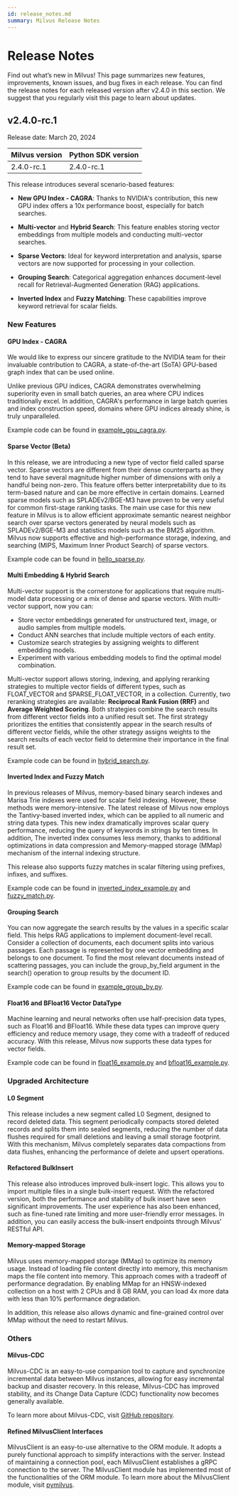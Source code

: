 ```yaml
---
id: release_notes.md
summary: Milvus Release Notes
---
```

# Release Notes

Find out what’s new in Milvus! This page summarizes new features, improvements, known issues, and bug fixes in each release. You can find the release notes for each released version after v2.4.0 in this section. We suggest that you regularly visit this page to learn about updates.

## v2.4.0-rc.1
Release date: March 20, 2024

| Milvus version | Python SDK version |
|----------------|--------------------|
| 2.4.0-rc.1     | 2.4.0-rc.1         |

This release introduces several scenario-based features:

- **New GPU Index - CAGRA**: Thanks to NVIDIA's contribution, this new GPU index offers a 10x performance boost, especially for batch searches.

- **Multi-vector** and **Hybrid Search**: This feature enables storing vector embeddings from multiple models and conducting multi-vector searches.

- **Sparse Vectors**: Ideal for keyword interpretation and analysis, sparse vectors are now supported for processing in your collection.

- **Grouping Search**: Categorical aggregation enhances document-level recall for Retrieval-Augmented Generation (RAG) applications.

- **Inverted Index** and **Fuzzy Matching**: These capabilities improve keyword retrieval for scalar fields.

### New Features

#### GPU Index - CAGRA

We would like to express our sincere gratitude to the NVIDIA team for their invaluable contribution to CAGRA, a state-of-the-art (SoTA) GPU-based graph index that can be used online. 

Unlike previous GPU indices, CAGRA demonstrates overwhelming superiority even in small batch queries, an area where CPU indices traditionally excel. In addition, CAGRA's performance in large batch queries and index construction speed, domains where GPU indices already shine, is truly unparalleled.

Example code can be found in [example_gpu_cagra.py](https://github.com/milvus-io/pymilvus/blob/2.4/examples/example_gpu_cagra.py).

#### Sparse Vector (Beta)

In this release, we are introducing a new type of vector field called sparse vector. Sparse vectors are different from their dense counterparts as they tend to have several magnitude higher number of dimensions with only a handful being non-zero. This feature offers better interpretability due to its term-based nature and can be more effective in certain domains. Learned sparse models such as SPLADEv2/BGE-M3 have proven to be very useful for common first-stage ranking tasks. The main use case for this new feature in Milvus is to allow efficient approximate semantic nearest neighbor search over sparse vectors generated by neural models such as SPLADEv2/BGE-M3 and statistics models such as the BM25 algorithm. Milvus now supports effective and high-performance storage, indexing, and searching (MIPS, Maximum Inner Product Search) of sparse vectors.

Example code can be found in [hello_sparse.py](https://github.com/milvus-io/pymilvus/blob/2.4/examples/hello_sparse.py).

#### Multi Embedding &  Hybrid Search

Multi-vector support is the cornerstone for applications that require multi-model data processing or a mix of dense and sparse vectors. With multi-vector support, now you can:

- Store vector embeddings generated for unstructured text, image, or audio samples from multiple models.
- Conduct ANN searches that include multiple vectors of each entity.
- Customize search strategies by assigning weights to different embedding models.
- Experiment with various embedding models to find the optimal model combination.

Multi-vector support allows storing, indexing, and applying reranking strategies to multiple vector fields of different types, such as FLOAT_VECTOR and SPARSE_FLOAT_VECTOR, in a collection. Currently, two reranking strategies are available: **Reciprocal Rank Fusion (RRF)** and **Average Weighted Scoring**. Both strategies combine the search results from different vector fields into a unified result set. The first strategy prioritizes the entities that consistently appear in the search results of different vector fields, while the other strategy assigns weights to the search results of each vector field to determine their importance in the final result set.

Example code can be found in [hybrid_search.py](https://github.com/milvus-io/pymilvus/blob/2.4/examples/hybrid_search.py).

#### Inverted Index and Fuzzy Match

In previous releases of Milvus, memory-based binary search indexes and Marisa Trie indexes were used for scalar field indexing. However, these methods were memory-intensive. The latest release of Milvus now employs the Tantivy-based inverted index, which can be applied to all numeric and string data types. This new index dramatically improves scalar query performance, reducing the query of keywords in strings by ten times. In addition, The inverted index consumes less memory, thanks to additional optimizations in data compression and Memory-mapped storage (MMap) mechanism of the internal indexing structure.

This release also supports fuzzy matches in scalar filtering using prefixes, infixes, and suffixes.

Example code can be found in [inverted_index_example.py](https://github.com/milvus-io/pymilvus/blob/2.4/examples/inverted_index_example.py) and [fuzzy_match.py](https://github.com/milvus-io/pymilvus/blob/2.4/examples/fuzzy_match.py).

#### Grouping Search

You can now aggregate the search results by the values in a specific scalar field. This helps RAG applications to implement document-level recall. Consider a collection of documents, each document splits into various passages. Each passage is represented by one vector embedding and belongs to one document. To find the most relevant documents instead of scattering passages, you can include the group_by_field argument in the search() operation to group results by the document ID.

Example code can be found in [example_group_by.py](https://github.com/milvus-io/pymilvus/blob/2.4/examples/example_group_by.py).

#### Float16 and BFloat16 Vector DataType

Machine learning and neural networks often use half-precision data types, such as Float16 and BFloat16. While these data types can improve query efficiency and reduce memory usage, they come with a tradeoff of reduced accuracy. With this release, Milvus now supports these data types for vector fields.

Example code can be found in [float16_example.py](https://github.com/milvus-io/pymilvus/blob/2.4/examples/float16_example.py) and [bfloat16_example.py](https://github.com/milvus-io/pymilvus/blob/2.4/examples/bfloat16_example.py).

### Upgraded Architecture

#### L0 Segment

This release includes a new segment called L0 Segment, designed to record deleted data. This segment periodically compacts stored deleted records and splits them into sealed segments, reducing the number of data flushes required for small deletions and leaving a small storage footprint. With this mechanism, Milvus completely separates data compactions from data flushes, enhancing the performance of delete and upsert operations.

#### Refactored BulkInsert

This release also introduces improved bulk-insert logic. This allows you to import multiple files in a single bulk-insert request. With the refactored version, both the performance and stability of bulk insert have seen significant improvements. The user experience has also been enhanced, such as fine-tuned rate limiting and more user-friendly error messages. In addition, you can easily access the bulk-insert endpoints through Milvus' RESTful API.

#### Memory-mapped Storage

Milvus uses memory-mapped storage (MMap) to optimize its memory usage. Instead of loading file content directly into memory, this mechanism maps the file content into memory. This approach comes with a tradeoff of performance degradation.  By enabling MMap for an HNSW-indexed collection on a host with 2 CPUs and 8 GB RAM, you can load 4x more data with less than 10% performance degradation.

In addition, this release also allows dynamic and fine-grained control over MMap without the need to restart Milvus.

### Others

#### Milvus-CDC

Milvus-CDC is an easy-to-use companion tool to capture and synchronize incremental data between Milvus instances, allowing for easy incremental backup and disaster recovery. In this release, Milvus-CDC has improved stability, and its Change Data Capture (CDC) functionality now becomes generally available.

To learn more about Milvus-CDC, visit [GitHub repository](https://github.com/zilliztech/milvus-cdc).

#### Refined MilvusClient Interfaces

MilvusClient is an easy-to-use alternative to the ORM module. It adopts a purely functional approach to simplify interactions with the server. Instead of maintaining a connection pool, each MilvusClient establishes a gRPC connection to the server. 
The MilvusClient module has implemented most of the functionalities of the ORM module.
To learn more about the MilvusClient module, visit [pymilvus](https://github.com/milvus-io/pymilvus).